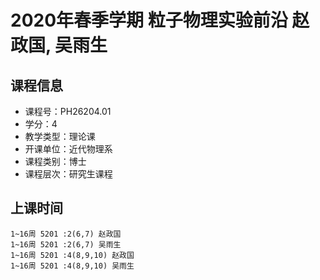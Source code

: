 # 2020年春季学期 粒子物理实验前沿 赵政国, 吴雨生






## 课程信息

- 课程号：PH26204.01
- 学分：4
- 教学类型：理论课
- 开课单位：近代物理系
- 课程类别：博士
- 课程层次：研究生课程

## 上课时间

```
1~16周 5201 :2(6,7) 赵政国
1~16周 5201 :2(6,7) 吴雨生
1~16周 5201 :4(8,9,10) 赵政国
1~16周 5201 :4(8,9,10) 吴雨生
```

